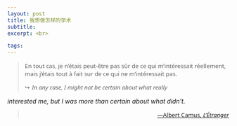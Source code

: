 ```yaml
---
layout: post
title: 我想做怎样的学术
subtitle: 
excerpt: <br>

tags: 
---
```


> <p style="font-size:.95em; font-family: Noto Sans">
> En tout cas, je n’étais peut-être pas sûr de ce qui m’intéressait réellement, mais j’étais tout à fait sur de ce qui ne m’intéressait pas. </p> 
>
> <p style="font-size:.95em; font-family: Noto Sans; margin-left: 1em; margin-left: 1.36em; text-indent:-1.36em">
> <span style="margin-right: 0.1em;">↪</span> <i>In any case, I might not be certain about what really
interested me, but I was more than certain about what didn’t. </i> </p>
><p align="right" style="font-size:0.95em; font-family: Noto Sans"> 
>	<a href="https://archive.org/details/petitpoint0000genn/page/7/mode/2up">—Albert Camus, <i>L’Étranger</i> </a> </p>

<p style="margin-bottom:2em"> </p>

<br>













